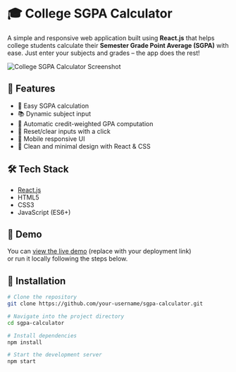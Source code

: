 # 🎓 College SGPA Calculator

A simple and responsive web application built using **React.js** that helps college students calculate their **Semester Grade Point Average (SGPA)** with ease. Just enter your subjects and grades – the app does the rest!

![College SGPA Calculator Screenshot](screenshot.png)

## 🚀 Features

- 🎯 Easy SGPA calculation
- 📚 Dynamic subject input
- 🧮 Automatic credit-weighted GPA computation
- 🔄 Reset/clear inputs with a click
- 📱 Mobile responsive UI
- 🎨 Clean and minimal design with React & CSS

## 🛠️ Tech Stack

- [React.js](https://reactjs.org/)
- HTML5
- CSS3
- JavaScript (ES6+)

## 📸 Demo

You can [view the live demo](https://your-deployment-link.vercel.app) (replace with your deployment link)  
or run it locally following the steps below.

## 🔧 Installation

```bash
# Clone the repository
git clone https://github.com/your-username/sgpa-calculator.git

# Navigate into the project directory
cd sgpa-calculator

# Install dependencies
npm install

# Start the development server
npm start
